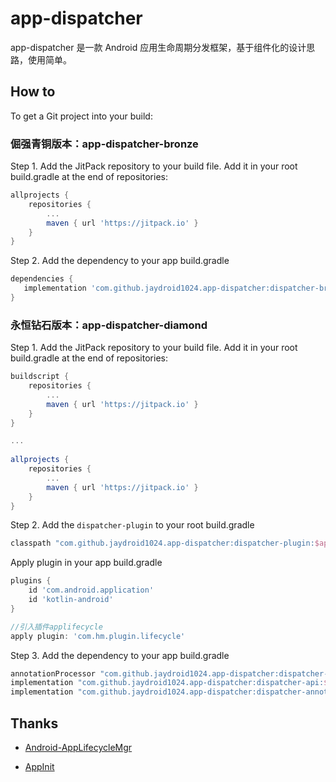 # app-dispatcher
app-dispatcher 是一款 Android 应用生命周期分发框架，基于组件化的设计思路，使用简单。



## How to

To get a Git project into your build:

### 倔强青铜版本：app-dispatcher-bronze 

Step 1. Add the JitPack repository to your build file. Add it in your root build.gradle at the end of repositories:

```groovy
allprojects {
	repositories {
		...
		maven { url 'https://jitpack.io' }
	}
}
```



Step 2. Add the dependency  to your  app  build.gradle

```groovy
dependencies {
   implementation 'com.github.jaydroid1024.app-dispatcher:dispatcher-bronze:$appDispatcherVersion'
}
```



### 永恒钻石版本：app-dispatcher-diamond

Step 1. Add the JitPack repository to your build file. Add it in your root build.gradle at the end of repositories:

```groovy
buildscript {
	repositories {
		...
		maven { url 'https://jitpack.io' }
	}
}

...
  
allprojects {
	repositories {
		...
		maven { url 'https://jitpack.io' }
	}
}
```



Step 2. Add the `dispatcher-plugin` to your  root build.gradle

```groovy
classpath "com.github.jaydroid1024.app-dispatcher:dispatcher-plugin:$appDispatcherVersion"
```

Apply plugin  in your  app  build.gradle

```groovy
plugins {
    id 'com.android.application'
    id 'kotlin-android'
}

//引入插件applifecycle
apply plugin: 'com.hm.plugin.lifecycle'
```



Step 3. Add the dependency  to your  app  build.gradle

```groovy
annotationProcessor "com.github.jaydroid1024.app-dispatcher:dispatcher-apt:$appDispatcherVersion"
implementation "com.github.jaydroid1024.app-dispatcher:dispatcher-api:$appDispatcherVersion"
implementation "com.github.jaydroid1024.app-dispatcher:dispatcher-annotation:$appDispatcherVersion"
```





## Thanks

- [Android-AppLifecycleMgr](https://github.com/houjinyun/Android-AppLifecycleMgr)

- [AppInit](https://github.com/bingoogolapple/AppInit) 

